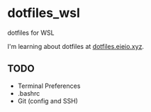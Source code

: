 # dotfiles_wsl
dotfiles for WSL

I'm learning about dotfiles at [dotfiles.eieio.xyz](http://dotfiles.eieio.xyz).


## TODO
- Terminal Preferences
- .bashrc
- Git (config and SSH)
